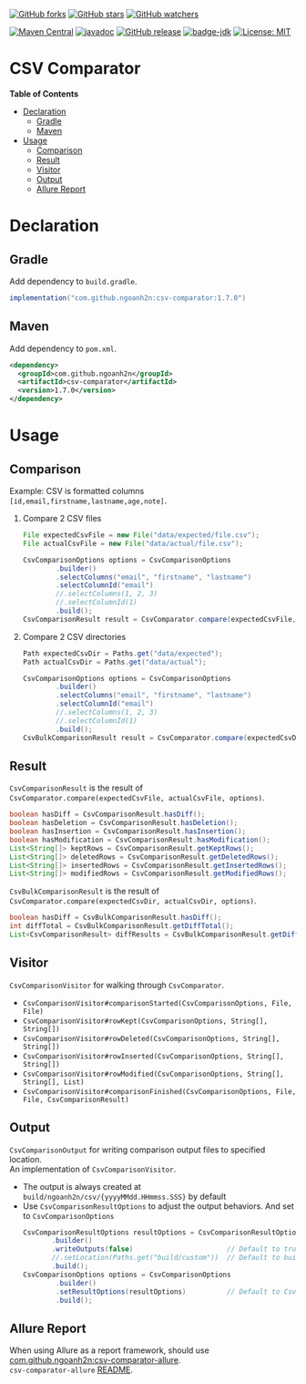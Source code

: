 [![GitHub forks](https://img.shields.io/github/forks/ngoanh2n/csv-comparator.svg?style=social&label=Fork&maxAge=2592000)](https://github.com/ngoanh2n/csv-comparator/network/members/)
[![GitHub stars](https://img.shields.io/github/stars/ngoanh2n/csv-comparator.svg?style=social&label=Star&maxAge=2592000)](https://github.com/ngoanh2n/csv-comparator/stargazers/)
[![GitHub watchers](https://img.shields.io/github/watchers/ngoanh2n/csv-comparator.svg?style=social&label=Watch&maxAge=2592000)](https://github.com/ngoanh2n/csv-comparator/watchers/)

[![Maven Central](https://maven-badges.herokuapp.com/maven-central/com.github.ngoanh2n/csv-comparator/badge.svg)](https://maven-badges.herokuapp.com/maven-central/com.github.ngoanh2n/csv-comparator)
[![javadoc](https://javadoc.io/badge2/com.github.ngoanh2n/csv-comparator/javadoc.svg)](https://javadoc.io/doc/com.github.ngoanh2n/csv-comparator)
[![GitHub release](https://img.shields.io/github/release/ngoanh2n/csv-comparator.svg)](https://github.com/ngoanh2n/csv-comparator/releases/)
[![badge-jdk](https://img.shields.io/badge/jdk-8-blue.svg)](http://www.oracle.com/technetwork/java/javase/downloads/index.html)
[![License: MIT](https://img.shields.io/badge/License-MIT-blueviolet.svg)](https://opensource.org/licenses/MIT)

# CSV Comparator
**Table of Contents**
<!-- TOC -->
* [Declaration](#declaration)
  * [Gradle](#gradle)
  * [Maven](#maven)
* [Usage](#usage)
  * [Comparison](#comparison)
  * [Result](#result)
  * [Visitor](#visitor)
  * [Output](#output)
  * [Allure Report](#allure-report)
<!-- TOC -->

# Declaration
## Gradle
Add dependency to `build.gradle`.
```gradle
implementation("com.github.ngoanh2n:csv-comparator:1.7.0")
```

## Maven
Add dependency to `pom.xml`.
```xml
<dependency>
  <groupId>com.github.ngoanh2n</groupId>
  <artifactId>csv-comparator</artifactId>
  <version>1.7.0</version>
</dependency>
```

# Usage
## Comparison
Example: CSV is formatted columns `[id,email,firstname,lastname,age,note]`.

1. Compare 2 CSV files
    ```java
    File expectedCsvFile = new File("data/expected/file.csv");
    File actualCsvFile = new File("data/actual/file.csv");
    
    CsvComparisonOptions options = CsvComparisonOptions
            .builder()
            .selectColumns("email", "firstname", "lastname")
            .selectColumnId("email")
            //.selectColumns(1, 2, 3)
            //.selectColumnId(1)
            .build();
    CsvComparisonResult result = CsvComparator.compare(expectedCsvFile, actualCsvFile, options);
    ```
2. Compare 2 CSV directories
    ```java
    Path expectedCsvDir = Paths.get("data/expected");
    Path actualCsvDir = Paths.get("data/actual");
    
    CsvComparisonOptions options = CsvComparisonOptions
            .builder()
            .selectColumns("email", "firstname", "lastname")
            .selectColumnId("email")
            //.selectColumns(1, 2, 3)
            //.selectColumnId(1)
            .build();
    CsvBulkComparisonResult result = CsvComparator.compare(expectedCsvDir, actualCsvDir, options);
    ```

## Result
`CsvComparisonResult` is the result of `CsvComparator.compare(expectedCsvFile, actualCsvFile, options)`.
```java
boolean hasDiff = CsvComparisonResult.hasDiff();
boolean hasDeletion = CsvComparisonResult.hasDeletion();
boolean hasInsertion = CsvComparisonResult.hasInsertion();
boolean hasModification = CsvComparisonResult.hasModification();
List<String[]> keptRows = CsvComparisonResult.getKeptRows();
List<String[]> deletedRows = CsvComparisonResult.getDeletedRows();
List<String[]> insertedRows = CsvComparisonResult.getInsertedRows();
List<String[]> modifiedRows = CsvComparisonResult.getModifiedRows();
```

`CsvBulkComparisonResult` is the result of `CsvComparator.compare(expectedCsvDir, actualCsvDir, options)`.
```java
boolean hasDiff = CsvBulkComparisonResult.hasDiff();
int diffTotal = CsvBulkComparisonResult.getDiffTotal();
List<CsvComparisonResult> diffResults = CsvBulkComparisonResult.getDiffResults();
```

## Visitor
`CsvComparisonVisitor` for walking through `CsvComparator`.
- `CsvComparisonVisitor#comparisonStarted(CsvComparisonOptions, File, File)`
- `CsvComparisonVisitor#rowKept(CsvComparisonOptions, String[], String[])`
- `CsvComparisonVisitor#rowDeleted(CsvComparisonOptions, String[], String[])`
- `CsvComparisonVisitor#rowInserted(CsvComparisonOptions, String[], String[])`
- `CsvComparisonVisitor#rowModified(CsvComparisonOptions, String[], String[], List)`
- `CsvComparisonVisitor#comparisonFinished(CsvComparisonOptions, File, File, CsvComparisonResult)`

## Output
`CsvComparisonOutput` for writing comparison output files to specified location.<br>
An implementation of `CsvComparisonVisitor`.
- The output is always created at `build/ngoanh2n/csv/{yyyyMMdd.HHmmss.SSS}` by default
- Use `CsvComparisonResultOptions` to adjust the output behaviors. And set to `CsvComparisonOptions`
  ```java
  CsvComparisonResultOptions resultOptions = CsvComparisonResultOptions
         .builder()
         .writeOutputs(false)                       // Default to true
         //.setLocation(Paths.get("build/custom"))  // Default to build/ngoanh2n/csv
         .build();
  CsvComparisonOptions options = CsvComparisonOptions
          .builder()
          .setResultOptions(resultOptions)          // Default to CsvComparisonResultOptions.defaults()
          .build();
  ```

## Allure Report
When using Allure as a report framework, should use
<a href="https://mvnrepository.com/artifact/com.github.ngoanh2n/csv-comparator-allure">com.github.ngoanh2n:csv-comparator-allure</a>.<br>
`csv-comparator-allure` [README](csv-comparator-allure#readme).
